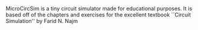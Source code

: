 MicroCircSim is a tiny circuit simulator made for educational purposes. It is based off of the chapters and exercises for the excellent textbook ``Circuit Simulation'' by Farid N. Najm
